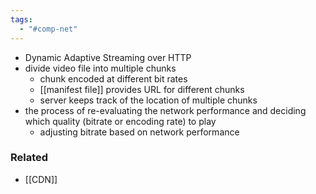 ```yaml
---
tags:
  - "#comp-net"
---
```

- Dynamic Adaptive Streaming over HTTP
- divide video file into multiple chunks
	- chunk encoded at different bit rates
	- [[manifest file]] provides URL for different chunks
	- server keeps track of the location of multiple chunks
- the process of re-evaluating the network performance and deciding which quality (bitrate or encoding rate) to play
	- adjusting bitrate based on network performance


### Related
- [[CDN]]